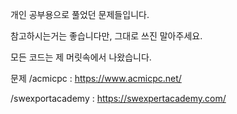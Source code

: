 개인 공부용으로 풀었던 문제들입니다.

참고하시는거는 좋습니다만, 그대로 쓰진 말아주세요.

모든 코드는 제 머릿속에서 나왔습니다.

문제 
/acmicpc : https://www.acmicpc.net/

/swexportacademy : https://swexpertacademy.com/
